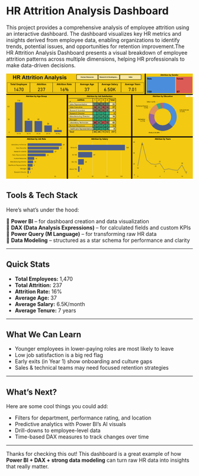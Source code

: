 # HR Attrition Analysis Dashboard
This project provides a comprehensive analysis of employee attrition using an interactive dashboard. The dashboard visualizes key HR metrics and insights derived from employee data, enabling organizations to identify trends, potential issues, and opportunities for retention improvement.The HR Attrition Analysis Dashboard presents a visual breakdown of employee attrition patterns across multiple dimensions, helping HR professionals to make data-driven decisions.

![HR_Attrition_Analysis_Dashoard](hr_attritian_dashboard.png)

## Tools & Tech Stack

Here’s what’s under the hood:

🔹 **Power BI** – for dashboard creation and data visualization  
🔹 **DAX (Data Analysis Expressions)** – for calculated fields and custom KPIs  
🔹 **Power Query (M Language)** – for transforming raw HR data  
🔹 **Data Modeling** – structured as a star schema for performance and clarity  

---

## Quick Stats

- **Total Employees:** 1,470  
- **Total Attrition:** 237  
- **Attrition Rate:** 16%  
- **Average Age:** 37  
- **Average Salary:** 6.5K/month  
- **Average Tenure:** 7 years  

---

## What We Can Learn

- Younger employees in lower-paying roles are most likely to leave  
- Low job satisfaction is a big red flag  
- Early exits (in Year 1) show onboarding and culture gaps  
- Sales & technical teams may need focused retention strategies  

---

## What’s Next?

Here are some cool things you could add:

- Filters for department, performance rating, and location  
- Predictive analytics with Power BI’s AI visuals  
- Drill-downs to employee-level data  
- Time-based DAX measures to track changes over time  

---

Thanks for checking this out! 
This dashboard is a great example of how **Power BI + DAX + strong data modeling** can turn raw HR data into insights that really matter.

